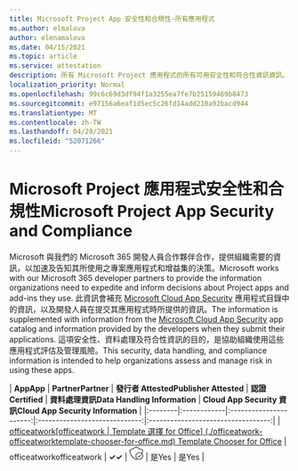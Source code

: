 ```yaml
---
title: Microsoft Project App 安全性和合規性-所有應用程式
ms.author: elmalova
author: elenamalova
ms.date: 04/15/2021
ms.topic: article
ms.service: attestation
description: 所有 Microsoft Project 應用程式的所有可用安全性和符合性資訊資訊。
localization_priority: Normal
ms.openlocfilehash: 99c6c69d3df94f1a3255ea7fe7b25159469b8473
ms.sourcegitcommit: e97156a6eaf1d5ec5c26fd14add210a92bacd944
ms.translationtype: MT
ms.contentlocale: zh-TW
ms.lasthandoff: 04/28/2021
ms.locfileid: "52071266"
---
```

# <a name="microsoft-project-app-security-and-compliance"></a><span data-ttu-id="adfe0-103">Microsoft Project 應用程式安全性和合規性</span><span class="sxs-lookup"><span data-stu-id="adfe0-103">Microsoft Project App Security and Compliance</span></span>

<span data-ttu-id="adfe0-104">Microsoft 與我們的 Microsoft 365 開發人員合作夥伴合作，提供組織需要的資訊，以加速及告知其所使用之專案應用程式和增益集的決策。</span><span class="sxs-lookup"><span data-stu-id="adfe0-104">Microsoft works with our Microsoft 365 developer partners to provide the information organizations need to expedite and inform decisions about Project apps and add-ins they use.</span></span> <span data-ttu-id="adfe0-105">此資訊會補充 [Microsoft Cloud App Security](https://www.microsoft.com/en-us/enterprise-mobility-security/cloud-app-security) 應用程式目錄中的資訊，以及開發人員在提交其應用程式時所提供的資訊。</span><span class="sxs-lookup"><span data-stu-id="adfe0-105">The information is supplemented with information from the [Microsoft Cloud App Security](https://www.microsoft.com/en-us/enterprise-mobility-security/cloud-app-security) app catalog and information provided by the developers when they submit their applications.</span></span> <span data-ttu-id="adfe0-106">這項安全性、資料處理及符合性資訊的目的，是協助組織使用這些應用程式評估及管理風險。</span><span class="sxs-lookup"><span data-stu-id="adfe0-106">This security, data handling, and compliance information is intended to help organizations assess and manage risk in using these apps.</span></span>

| <span data-ttu-id="adfe0-107">**App**</span><span class="sxs-lookup"><span data-stu-id="adfe0-107">**App**</span></span> | <span data-ttu-id="adfe0-108">**Partner**</span><span class="sxs-lookup"><span data-stu-id="adfe0-108">**Partner**</span></span> | <span data-ttu-id="adfe0-109">**發行者 Attested**</span><span class="sxs-lookup"><span data-stu-id="adfe0-109">**Publisher Attested**</span></span> | <span data-ttu-id="adfe0-110">**認證**</span><span class="sxs-lookup"><span data-stu-id="adfe0-110">**Certified**</span></span> | <span data-ttu-id="adfe0-111">**資料處理資訊**</span><span class="sxs-lookup"><span data-stu-id="adfe0-111">**Data Handling Information**</span></span> | <span data-ttu-id="adfe0-112">**Cloud App Security 資訊**</span><span class="sxs-lookup"><span data-stu-id="adfe0-112">**Cloud App Security Information**</span></span> |
|:--------|:------------|:----------------------:|:-----------------------------:|:----------------------------------:|
| <span data-ttu-id="adfe0-113">[officeatwork</span><span class="sxs-lookup"><span data-stu-id="adfe0-113">[officeatwork</span></span> | <span data-ttu-id="adfe0-114">Template 選擇 for Office] (./officeatwork-officeatworktemplate-chooser-for-office.md) </span><span class="sxs-lookup"><span data-stu-id="adfe0-114">Template Chooser for Office](./officeatwork-officeatworktemplate-chooser-for-office.md)</span></span> | <span data-ttu-id="adfe0-115">officeatwork</span><span class="sxs-lookup"><span data-stu-id="adfe0-115">officeatwork</span></span> | <span data-ttu-id="adfe0-116">**✓**</span><span class="sxs-lookup"><span data-stu-id="adfe0-116">**✓**</span></span> | <img alt="Certified application badge" src="../media/certified-badge.png" height="25" width="25" /> | <span data-ttu-id="adfe0-117">是</span><span class="sxs-lookup"><span data-stu-id="adfe0-117">Yes</span></span> | <span data-ttu-id="adfe0-118">是</span><span class="sxs-lookup"><span data-stu-id="adfe0-118">Yes</span></span> |
